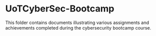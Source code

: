 # UoTCyberSec-Bootcamp
This folder contains documents illustrating various assignments and achievements completed during the cybersecurity bootcamp course.
